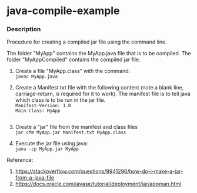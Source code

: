 # java-compile-example

### Description

Procedure for creating a compiled jar file using the command line.

The folder "MyApp" contains the MyApp.java file that is to be compiled. The folder "MyAppCompiled" contains the compiled jar file.

1. Create a file "MyApp.class" with the command: <br/>
`javac MyApp.java`

2. Create a Manifest.txt file with the following content (note a blank line, carriage-return, is required for it to work). The manifest file is to tell java which class is to be run in the jar file. <br/>
`Manifest-Version: 1.0` <br/>
`Main-Class: MyApp`<br />
` `

3. Create a "jar" file from the manifest and class files <br/>
`jar cfm MyApp.jar Manifest.txt MyApp.class`

4. Execute the jar file using java: <br/>
`java -cp MyApp.jar MyApp`

Reference:

1. https://stackoverflow.com/questions/9941296/how-do-i-make-a-jar-from-a-java-file
2. https://docs.oracle.com/javase/tutorial/deployment/jar/appman.html
